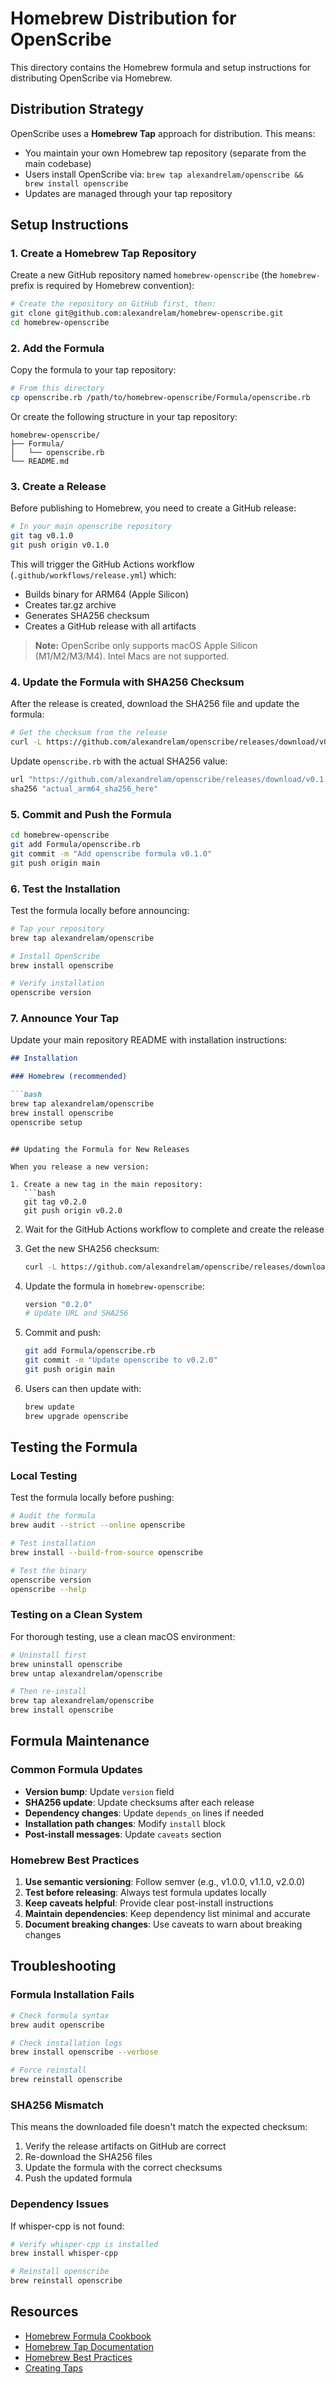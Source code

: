 # Homebrew Distribution for OpenScribe

This directory contains the Homebrew formula and setup instructions for distributing OpenScribe via Homebrew.

## Distribution Strategy

OpenScribe uses a **Homebrew Tap** approach for distribution. This means:
- You maintain your own Homebrew tap repository (separate from the main codebase)
- Users install OpenScribe via: `brew tap alexandrelam/openscribe && brew install openscribe`
- Updates are managed through your tap repository

## Setup Instructions

### 1. Create a Homebrew Tap Repository

Create a new GitHub repository named `homebrew-openscribe` (the `homebrew-` prefix is required by Homebrew convention):

```bash
# Create the repository on GitHub first, then:
git clone git@github.com:alexandrelam/homebrew-openscribe.git
cd homebrew-openscribe
```

### 2. Add the Formula

Copy the formula to your tap repository:

```bash
# From this directory
cp openscribe.rb /path/to/homebrew-openscribe/Formula/openscribe.rb
```

Or create the following structure in your tap repository:

```
homebrew-openscribe/
├── Formula/
│   └── openscribe.rb
└── README.md
```

### 3. Create a Release

Before publishing to Homebrew, you need to create a GitHub release:

```bash
# In your main openscribe repository
git tag v0.1.0
git push origin v0.1.0
```

This will trigger the GitHub Actions workflow (`.github/workflows/release.yml`) which:
- Builds binary for ARM64 (Apple Silicon)
- Creates tar.gz archive
- Generates SHA256 checksum
- Creates a GitHub release with all artifacts

> **Note:** OpenScribe only supports macOS Apple Silicon (M1/M2/M3/M4). Intel Macs are not supported.

### 4. Update the Formula with SHA256 Checksum

After the release is created, download the SHA256 file and update the formula:

```bash
# Get the checksum from the release
curl -L https://github.com/alexandrelam/openscribe/releases/download/v0.1.0/openscribe-darwin-arm64.tar.gz.sha256
```

Update `openscribe.rb` with the actual SHA256 value:

```ruby
url "https://github.com/alexandrelam/openscribe/releases/download/v0.1.0/openscribe-darwin-arm64.tar.gz"
sha256 "actual_arm64_sha256_here"
```

### 5. Commit and Push the Formula

```bash
cd homebrew-openscribe
git add Formula/openscribe.rb
git commit -m "Add openscribe formula v0.1.0"
git push origin main
```

### 6. Test the Installation

Test the formula locally before announcing:

```bash
# Tap your repository
brew tap alexandrelam/openscribe

# Install OpenScribe
brew install openscribe

# Verify installation
openscribe version
```

### 7. Announce Your Tap

Update your main repository README with installation instructions:

```markdown
## Installation

### Homebrew (recommended)

```bash
brew tap alexandrelam/openscribe
brew install openscribe
openscribe setup
```
```

## Updating the Formula for New Releases

When you release a new version:

1. Create a new tag in the main repository:
   ```bash
   git tag v0.2.0
   git push origin v0.2.0
   ```

2. Wait for the GitHub Actions workflow to complete and create the release

3. Get the new SHA256 checksum:
   ```bash
   curl -L https://github.com/alexandrelam/openscribe/releases/download/v0.2.0/openscribe-darwin-arm64.tar.gz.sha256
   ```

4. Update the formula in `homebrew-openscribe`:
   ```ruby
   version "0.2.0"
   # Update URL and SHA256
   ```

5. Commit and push:
   ```bash
   git add Formula/openscribe.rb
   git commit -m "Update openscribe to v0.2.0"
   git push origin main
   ```

6. Users can then update with:
   ```bash
   brew update
   brew upgrade openscribe
   ```

## Testing the Formula

### Local Testing

Test the formula locally before pushing:

```bash
# Audit the formula
brew audit --strict --online openscribe

# Test installation
brew install --build-from-source openscribe

# Test the binary
openscribe version
openscribe --help
```

### Testing on a Clean System

For thorough testing, use a clean macOS environment:

```bash
# Uninstall first
brew uninstall openscribe
brew untap alexandrelam/openscribe

# Then re-install
brew tap alexandrelam/openscribe
brew install openscribe
```

## Formula Maintenance

### Common Formula Updates

- **Version bump**: Update `version` field
- **SHA256 update**: Update checksums after each release
- **Dependency changes**: Update `depends_on` lines if needed
- **Installation path changes**: Modify `install` block
- **Post-install messages**: Update `caveats` section

### Homebrew Best Practices

1. **Use semantic versioning**: Follow semver (e.g., v1.0.0, v1.1.0, v2.0.0)
2. **Test before releasing**: Always test formula updates locally
3. **Keep caveats helpful**: Provide clear post-install instructions
4. **Maintain dependencies**: Keep dependency list minimal and accurate
5. **Document breaking changes**: Use caveats to warn about breaking changes

## Troubleshooting

### Formula Installation Fails

```bash
# Check formula syntax
brew audit openscribe

# Check installation logs
brew install openscribe --verbose

# Force reinstall
brew reinstall openscribe
```

### SHA256 Mismatch

This means the downloaded file doesn't match the expected checksum:

1. Verify the release artifacts on GitHub are correct
2. Re-download the SHA256 files
3. Update the formula with the correct checksums
4. Push the updated formula

### Dependency Issues

If whisper-cpp is not found:

```bash
# Verify whisper-cpp is installed
brew install whisper-cpp

# Reinstall openscribe
brew reinstall openscribe
```

## Resources

- [Homebrew Formula Cookbook](https://docs.brew.sh/Formula-Cookbook)
- [Homebrew Tap Documentation](https://docs.brew.sh/Taps)
- [Homebrew Best Practices](https://docs.brew.sh/Formula-Cookbook#homebrew-terminology)
- [Creating Taps](https://docs.brew.sh/How-to-Create-and-Maintain-a-Tap)
